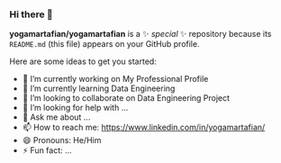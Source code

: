 ### Hi there 👋

**yogamartafian/yogamartafian** is a ✨ _special_ ✨ repository because its `README.md` (this file) appears on your GitHub profile.

Here are some ideas to get you started:

- 🔭 I’m currently working on My Professional Profile
- 🌱 I’m currently learning Data Engineering
- 👯 I’m looking to collaborate on Data Engineering Project
- 🤔 I’m looking for help with ...
- 💬 Ask me about ...
- 📫 How to reach me: https://www.linkedin.com/in/yogamartafian/
- 😄 Pronouns: He/Him
- ⚡ Fun fact: ...
